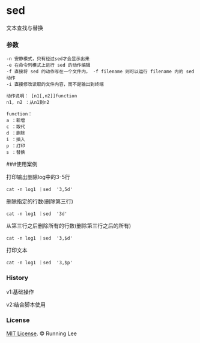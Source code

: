 # sed

文本查找与替换

### 参数
```
-n 安静模式，只有经过sed才会显示出来
-e 在命令列模式上进行 sed 的动作编辑
-f 直接将 sed 的动作写在一个文件内， -f filename 则可以运行 filename 内的 sed 动作
-i 直接修改读取的文件内容，而不是输出到终端

动作说明： [n1[,n2]]function
n1, n2 ：从n1到n2

function：
a ：新增
c ：取代
d ：删除
i ：插入
p ：打印
s ：替换
```

###使用案例

打印输出删除log中的3-5行

```
cat -n log1 ｜sed  '3,5d'
```

删除指定的行数(删除第三行)

```
cat -n log1 ｜sed  '3d'
```

从第三行之后删除所有的行数(删除第三行之后的所有)

```
cat -n log1 ｜sed  '3,$d'
```

打印文本

```
cat -n log1 ｜sed  '3,$p'
```


### History

v1:基础操作

v2:结合脚本使用

### License

[MIT License](https://opensource.org/licenses/mit-license.html). © Running Lee